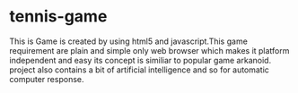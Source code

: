 # tennis-game

This is Game is created by using html5 and javascript.This game requirement are plain and simple only web browser which makes it platform independent and easy its concept is similiar to popular game arkanoid. project also contains a bit of artificial intelligence and so for automatic computer response.


